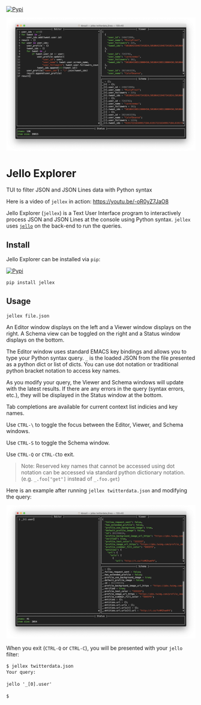 [![Pypi](https://img.shields.io/pypi/v/jellex.svg)](https://pypi.org/project/jellex/)

![jellex](https://github.com/kellyjonbrazil/jellex/raw/master/_images/jellex.png)

# Jello Explorer
TUI to filter JSON and JSON Lines data with Python syntax

Here is a video of `jellex` in action: https://youtu.be/-oR0yZ7JaO8

Jello Explorer (`jellex`) is a Text User Interface program to interactively process JSON and JSON Lines at the console using Python syntax. `jellex` uses [`jello`](https://github.com/kellyjonbrazil/jello) on the back-end to run the queries.

## Install
Jello Explorer can be installed via `pip`:

[![Pypi](https://img.shields.io/pypi/v/jellex.svg)](https://pypi.org/project/jellex/)
```bash
pip install jellex
```

## Usage
```
jellex file.json
```
An Editor window displays on the left and a Viewer window displays on the right. A Schema view can be toggled on the right and a Status window displays on the bottom.

The Editor window uses standard EMACS key bindings and allows you to type your Python syntax query. `_` is the loaded JSON from the file presented as a python dict or list of dicts. You can use dot notation or traditional python bracket notation to access key names.

As you modify your query, the Viewer and Schema windows will update with the latest results. If there are any errors in the query (syntax errors, etc.), they will be displayed in the Status window at the bottom.

Tab completions are available for current context list indicies and key names.

Use `CTRL-\` to toggle the focus between the Editor, Viewer, and Schema windows.

Use `CTRL-S` to toggle the Schema window.

Use `CTRL-Q` or `CTRL-C`to exit.

> Note: Reserved key names that cannot be accessed using dot notation can be accessed via standard python dictionary notation. (e.g. `_.foo["get"]` instead of `_.foo.get`)

Here is an example after running `jellex twitterdata.json` and modifying the query:

![jellex](https://github.com/kellyjonbrazil/jellex/raw/master/_images/jellex-twitterdata.png)

When you exit (`CTRL-Q` or `CTRL-C`), you will be presented with your `jello` filter:
```
$ jellex twitterdata.json
Your query:

jello '_[0].user'

$
```
